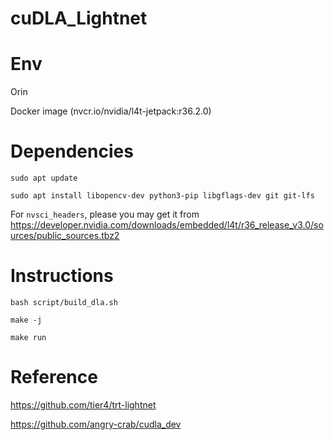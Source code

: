 # cuDLA_Lightnet


# Env


Orin


Docker image (nvcr.io/nvidia/l4t-jetpack:r36.2.0)


# Dependencies


`sudo apt update`


`sudo apt install libopencv-dev python3-pip libgflags-dev git git-lfs`

For `nvsci_headers`, please you may get it from https://developer.nvidia.com/downloads/embedded/l4t/r36_release_v3.0/sources/public_sources.tbz2


# Instructions


`bash script/build_dla.sh`


`make -j`


`make run`


# Reference


https://github.com/tier4/trt-lightnet


https://github.com/angry-crab/cudla_dev

